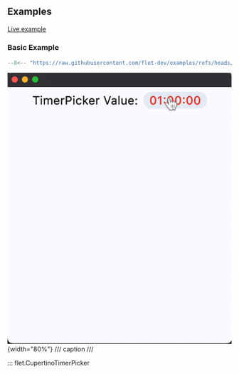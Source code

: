 ## Examples

[Live example](https://flet-controls-gallery.fly.dev/dialogs/cupertinotimerpicker)

### Basic Example

```python
--8<-- "https://raw.githubusercontent.com/flet-dev/examples/refs/heads/v1-docs/python/controls/cupertino-timer-picker/basic.py"
```

![basic](https://raw.githubusercontent.com/flet-dev/examples/v1-docs/python/controls/cupertino-timer-picker/media/basic.gif){width="80%"}
/// caption
///

::: flet.CupertinoTimerPicker
